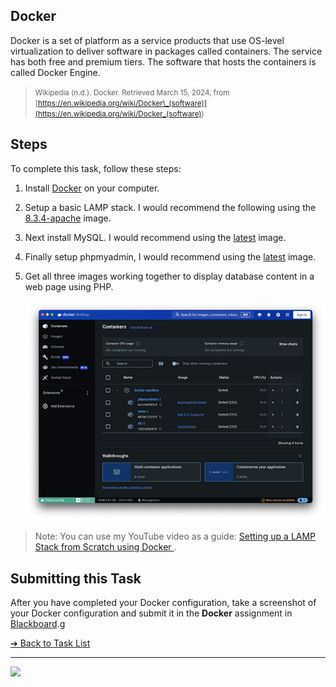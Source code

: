 <style>@import url("//readme.codeadam.ca/readme.css");</style>

## Docker

Docker is a set of platform as a service products that use OS-level virtualization to deliver software in packages called containers. The service has both free and premium tiers. The software that hosts the containers is called Docker Engine.

> <small>Wikipedia (n.d.). Docker. Retrieved March 15, 2024, from [https://en.wikipedia.org/wiki/Docker\_(software)](<https://en.wikipedia.org/wiki/Docker_(software)>)</small>

## Steps

To complete this task, follow these steps:

1. Install [Docker]() on your computer.
2. Setup a basic LAMP stack. I would recommend the following using the [8.3.4-apache](https://hub.docker.com/layers/library/php/8.3.4-apache/images/sha256-f83c7e0de36dea6fbd6885dea315b312e340d91017b5d4cfb3626b6c9ede3092) image.
3. Next install MySQL. I would recommend using the [latest](https://hub.docker.com/layers/library/mysql/latest/images/sha256-eeabfa5cd6a2091bf35eb9eae6ae48aab8231fd760f5a61cd0129df454333b1d) image.
4. Finally setup phpmyadmin, I would recommend using the [latest](https://hub.docker.com/layers/library/phpmyadmin/latest/images/sha256-687c0abcc3bb2b813fb6a033cf6a1d1df61ae61d21628e6074856553e02b9582?context=explore) image.
5. Get all three images working together to display database content in a web page using PHP.

   ![Docker Setup](images/screenshot-docker.png)

> Note: You can use my YouTube video as a guide: [Setting up a LAMP Stack from Scratch using Docker
> ](https://www.youtube.com/watch?v=zWyggxV51oQ&t=134s).

## Submitting this Task

After you have completed your Docker configuration, take a screenshot of your Docker configuration and submit it in the **Docker** assignment in [Blackboard](https://learn.humber.ca/).g

[&#10132; Back to Task List](/)

---

<a href="https://brickmmo.com">
<img src="https://brickmmo.com/images/brickmmo-logo-horizontal.jpg" width="100">
</a>
